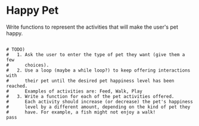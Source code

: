 # Happy Pet


Write functions to represent the activities that will make the user's pet happy.


```python.run:height=600

# TODO)
#   1. Ask the user to enter the type of pet they want (give them a few
#      choices).
#   2. Use a loop (maybe a while loop?) to keep offering interactions with
#      their pet until the desired pet happiness level has been reached.
#      Examples of activities are: Feed, Walk, Play
#   3. Write a function for each of the pet activities offered.
#      Each activity should increase (or decrease) the pet's happiness
#      level by a different amount, depending on the kind of pet they
#      have. For example, a fish might not enjoy a walk!
pass

```